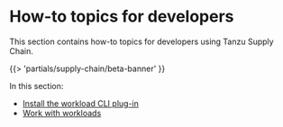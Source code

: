 # How-to topics for developers

This section contains how-to topics for developers using Tanzu Supply Chain.

{{> 'partials/supply-chain/beta-banner' }}

In this section:

- [Install the workload CLI plug-in](install-the-cli.hbs.md)
- [Work with workloads](discover-workloads.hbs.md)
